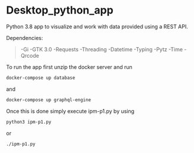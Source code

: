 # Desktop_python_app
 Python 3.8 app to visualize and work with data provided using a REST API.
 
 Dependencies:
 > -Gi
 > -GTK 3.0
 > -Requests
 > -Threading
 > -Datetime
 > -Typing
 > -Pytz
 > -Time
 > -Qrcode

To run the app first unzip the docker server and run 
```bash
docker-compose up database 
```
and 
```bash
docker-compose up graphql-engine
```
Once this is done simply execute ipm-p1.py by using 
```bash
python3 ipm-p1.py
```
or
```bash
./ipm-p1.py
```
